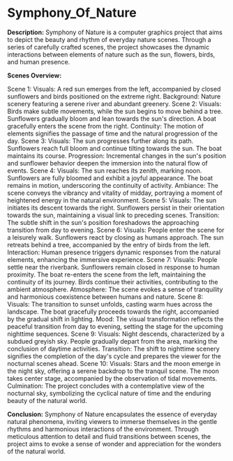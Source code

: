 # Symphony_Of_Nature

**Description:**
Symphony of Nature is a computer graphics project that aims to depict the beauty and rhythm of everyday nature scenes. Through a series of carefully crafted scenes, the project showcases the dynamic interactions between elements of nature such as the sun, flowers, birds, and human presence.

**Scenes Overview:**

Scene 1:
Visuals: A red sun emerges from the left, accompanied by closed sunflowers and birds positioned on the extreme right.
Background: Nature scenery featuring a serene river and abundant greenery.
Scene 2:
Visuals: Birds make subtle movements, while the sun begins to move behind a tree. Sunflowers gradually bloom and lean towards the sun's direction. A boat gracefully enters the scene from the right.
Continuity: The motion of elements signifies the passage of time and the natural progression of the day.
Scene 3:
Visuals: The sun progresses further along its path. Sunflowers reach full bloom and continue tilting towards the sun. The boat maintains its course.
Progression: Incremental changes in the sun's position and sunflower behavior deepen the immersion into the natural flow of events.
Scene 4:
Visuals: The sun reaches its zenith, marking noon. Sunflowers are fully bloomed and exhibit a joyful appearance. The boat remains in motion, underscoring the continuity of activity.
Ambiance: The scene conveys the vibrancy and vitality of midday, portraying a moment of heightened energy in the natural environment.
Scene 5:
Visuals: The sun initiates its descent towards the right. Sunflowers persist in their orientation towards the sun, maintaining a visual link to preceding scenes.
Transition: The subtle shift in the sun's position foreshadows the approaching transition from day to evening.
Scene 6:
Visuals: People enter the scene for a leisurely walk. Sunflowers react by closing as humans approach. The sun retreats behind a tree, accompanied by the entry of birds from the left.
Interaction: Human presence triggers dynamic responses from the natural elements, enhancing the immersive experience.
Scene 7:
Visuals: People settle near the riverbank. Sunflowers remain closed in response to human proximity. The boat re-enters the scene from the left, maintaining the continuity of its journey. Birds continue their activities, contributing to the ambient atmosphere.
Atmosphere: The scene evokes a sense of tranquility and harmonious coexistence between humans and nature.
Scene 8:
Visuals: The transition to sunset unfolds, casting warm hues across the landscape. The boat gracefully proceeds towards the right, accompanied by the gradual shift in lighting.
Mood: The visual transformation reflects the peaceful transition from day to evening, setting the stage for the upcoming nighttime sequences.
Scene 9:
Visuals: Night descends, characterized by a subdued greyish sky. People gradually depart from the area, marking the conclusion of daytime activities.
Transition: The shift to nighttime scenery signifies the completion of the day's cycle and prepares the viewer for the nocturnal scenes ahead.
Scene 10:
Visuals: Stars and the moon emerge in the night sky, offering a serene backdrop to the tranquil scene. The moon takes center stage, accompanied by the observation of tidal movements.
Culmination: The project concludes with a contemplative view of the nocturnal sky, symbolizing the cyclical nature of time and the enduring beauty of the natural world.

**Conclusion:**
Symphony of Nature encapsulates the essence of everyday natural phenomena, inviting viewers to immerse themselves in the gentle rhythms and harmonious interactions of the environment. Through meticulous attention to detail and fluid transitions between scenes, the project aims to evoke a sense of wonder and appreciation for the wonders of the natural world.
